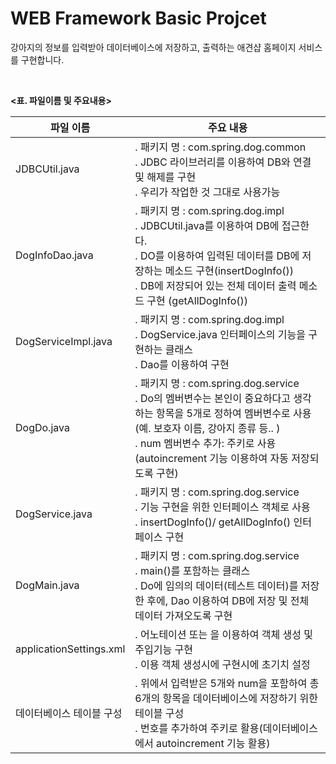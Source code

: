 # WEB Framework Basic Projcet

강아지의 정보를 입력받아 데이터베이스에 저장하고, 출력하는 애견샵 홈페이지 서비스를 구현합니다.

<br>

**<표. 파일이름 및 주요내용>**

| 파일 이름                 | 주요 내용 |
|-----------------------| --- |
| JDBCUtil.java         | . 패키지 명 : com.spring.dog.common <br> . JDBC 라이브러리를 이용하여 DB와 연결 및 해제를 구현<br>. 우리가 작업한 것 그대로 사용가능 |
| DogInfoDao.java       | . 패키지 명 : com.spring.dog.impl<br>. JDBCUtil.java를 이용하여 DB에 접근한다.<br>. DO를 이용하여 입력된 데이터를 DB에 저장하는 메소드 구현(insertDogInfo())<br>. DB에 저장되어 있는 전체 데이터 출력 메소드 구현 (getAllDogInfo()) |
| DogServiceImpl.java   | . 패키지 명 : com.spring.dog.impl<br>. DogService.java 인터페이스의 기능을 구현하는 클래스<br>. Dao를 이용하여 구현 |
| DogDo.java            | . 패키지 명 : com.spring.dog.service<br>. Do의 멤버변수는 본인이 중요하다고 생각하는 항목을 5개로 정하여 멤버변수로 사용(예. 보호자 이름, 강아지 종류 등.. )<br>. num 멤버변수 추가: 주키로 사용 (autoincrement 기능 이용하여 자동 저장되도록 구현) |
| DogService.java       | . 패키지 명 : com.spring.dog.service<br>. 기능 구현을 위한 인터페이스 객체로 사용<br>. insertDogInfo()/ getAllDogInfo() 인터페이스 구현 |
| DogMain.java          | . 패키지 명 : com.spring.dog.service<br>. main()를 포함하는 클래스<br>. Do에 임의의 데이터(테스트 데이터)를 저장한 후에, Dao 이용하여 DB에 저장 및 전체 데이터 가져오도록 구현 |
| applicationSettings.xml | . 어노테이션 또는 <bean>을 이용하여 객체 생성 및 주입기능 구현<br>. <bean> 이용 객체 생성시에 구현시에 초기치 설정 |
| 데이터베이스 테이블 구성         | . 위에서 입력받은 5개와 num을 포함하여 총 6개의 항목을 데이터베이스에 저장하기 위한 테이블 구성<br>. 번호를 추가하여 주키로 활용(데이터베이스에서 autoincrement 기능 활용) |